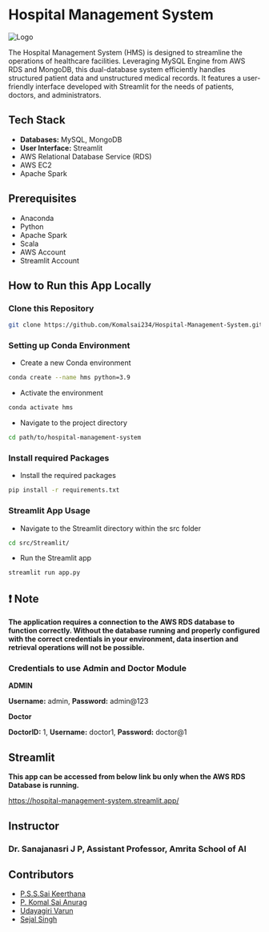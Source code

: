 
# Hospital Management System
![Logo](https://www.startlazaa.com/wp-content/uploads/hospital-management-software-hospital-management-information-software-startlazaa.png)

The Hospital Management System (HMS) is designed to streamline the operations of healthcare facilities. Leveraging MySQL Engine from AWS RDS and MongoDB, this dual-database system efficiently handles structured patient data and unstructured medical records. It features a user-friendly interface developed with Streamlit for the needs of patients, doctors, and administrators.



## Tech Stack
- **Databases:** MySQL, MongoDB
- **User Interface:** Streamlit 
- AWS Relational Database Service (RDS)
- AWS EC2
- Apache Spark

## Prerequisites
- Anaconda 
- Python
- Apache Spark
- Scala
- AWS Account
- Streamlit Account


## How to Run this App Locally

### Clone this Repository

```bash
git clone https://github.com/Komalsai234/Hospital-Management-System.git
```

### Setting up Conda Environment
- Create a new Conda environment
```bash
conda create --name hms python=3.9
```

- Activate the environment
```bash
conda activate hms
```

- Navigate to the project directory
```bash
cd path/to/hospital-management-system
```


### Install required Packages
- Install the required packages
```bash
pip install -r requirements.txt
```

### Streamlit App Usage
- Navigate to the Streamlit directory within the src folder
```bash
cd src/Streamlit/
```

- Run the Streamlit app
```bash
streamlit run app.py
```

## ❗ Note
**The application requires a connection to the AWS RDS database to function
correctly. Without the database running and properly configured with the correct
credentials in your environment, data insertion and retrieval operations will not be
possible.**

### Credentials to use Admin and Doctor Module

**ADMIN** 

**Username:** admin, **Password:** admin@123

**Doctor** 

**DoctorID:** 1, **Username:** doctor1, **Password:** doctor@1


## Streamlit
**This app can be accessed from below link bu only when the AWS RDS Database is running.**

https://hospital-management-system.streamlit.app/


## Instructor

### Dr. Sanajanasri J P, Assistant Professor, Amrita School of AI


## Contributors

- [P.S.S.Sai Keerthana](https://github.com/saikeerthana234)
- [P. Komal Sai Anurag](https://www.github.com/komalsai234)
- [Udayagiri Varun](https://github.com/VarunUdayagiri)
- [Sejal Singh](https://github.com/sejal923)


